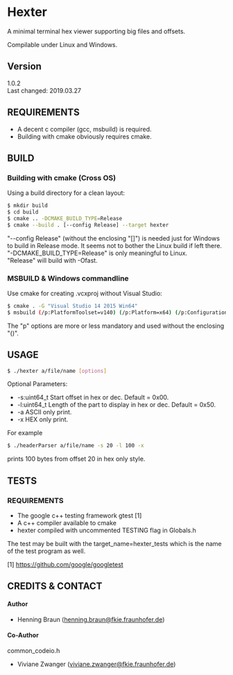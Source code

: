 # Hexter #
A minimal terminal hex viewer supporting big files and offsets.

Compilable under Linux and Windows.  

## Version ##
1.0.2  
Last changed: 2019.03.27

## REQUIREMENTS ##
- A decent c compiler (gcc, msbuild) is required.  
- Building with cmake obviously requires cmake.  

## BUILD ##

### Building with cmake (Cross OS) ###
Using a build directory for a clean layout:

```bash
$ mkdir build
$ cd build
$ cmake .. -DCMAKE_BUILD_TYPE=Release
$ cmake --build . [--config Release] --target hexter
```
"--config Release" (without the enclosing "[]") is needed just for Windows to build in Release mode. It seems not to bother the Linux build if left there.
"-DCMAKE_BUILD_TYPE=Release" is only meaningful to Linux.   
"Release" will build with -Ofast.  

### MSBUILD & Windows commandline ###
Use cmake for creating .vcxproj without Visual Studio:
```bash
$ cmake . -G "Visual Studio 14 2015 Win64"  
$ msbuild (/p:PlatformToolset=v140) (/p:Platform=x64) (/p:Configuration=Release) hexter.vcxproj
```
The "p" options are more or less mandatory and used without the enclosing "()".  

## USAGE ##
```bash
$ ./hexter a/file/name [options]
```
Optional Parameters:
 * -s:uint64_t Start offset in hex or dec. Default = 0x00.
 * -l:uint64_t Length of the part to display in hex or dec. Default = 0x50.
 * -a ASCII only print.
 * -x HEX only print.

For example  
```bash
$ ./headerParser a/file/name -s 20 -l 100 -x
```
prints 100 bytes from offset 20 in hex only style.


## TESTS ##
### REQUIREMENTS ###
 - The google c++ testing framework gtest [1]  
 - A c++ compiler available to cmake
 - hexter compiled with uncommented TESTING flag in Globals.h

The test may be built with the target_name=hexter_tests which is the name of the test program as well.


[1] https://github.com/google/googletest


## CREDITS & CONTACT ## 
#### Author ####
- Henning Braun ([henning.braun@fkie.fraunhofer.de](henning.braun@fkie.fraunhofer.de)) 

#### Co-Author ####
common_codeio.h
- Viviane Zwanger ([viviane.zwanger@fkie.fraunhofer.de](viviane.zwanger@fkie.fraunhofer.de))
